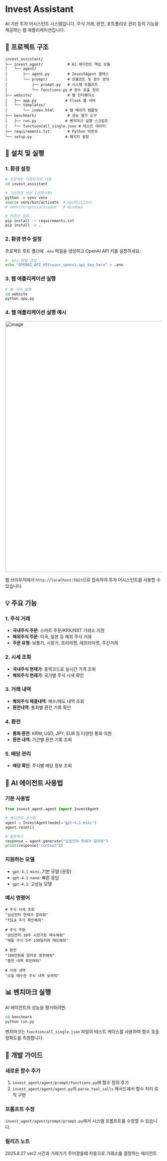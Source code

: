 ﻿# Invest Assistant

AI 기반 투자 어시스턴트 시스템입니다. 주식 거래, 환전, 포트폴리오 관리 등의 기능을 제공하는 웹 애플리케이션입니다.

## 📁 프로젝트 구조

```
invest_assistant/
├── invest_agent/           # AI 에이전트 핵심 모듈
│   └── agent/
│       ├── agent.py        # InvestAgent 클래스
│       └── prompt/         # 프롬프트 및 함수 정의
│           ├── prompt.py   # 시스템 프롬프트
│           └── functions.py # 함수 호출 정의
├── website/                # 웹 인터페이스
│   ├── app.py             # Flask 웹 서버
│   └── templates/
│       └── index.html     # 웹 페이지 템플릿
├── benchmark/              # 성능 평가 도구
│   ├── run.py             # 벤치마크 실행 스크립트
│   └── functioncall_single.json # 테스트 데이터
├── requirements.txt        # Python 의존성
└── setup.py               # 패키지 설정
```

## 🚀 설치 및 실행

### 1. 환경 설정

```bash
# 프로젝트 디렉토리로 이동
cd invest_assistant

# 가상환경 생성 (선택사항)
python -m venv venv
source venv/bin/activate  # macOS/Linux
# venv\Scripts\activate   # Windows

# 의존성 설치
pip install -r requirements.txt
pip install -e .
```

### 2. 환경 변수 설정

프로젝트 루트 폴더에 `.env` 파일을 생성하고 OpenAI API 키를 설정하세요:

```bash
# .env 파일 생성
echo "OPENAI_API_KEY=your_openai_api_key_here" > .env
```

### 3. 웹 애플리케이션 실행

```bash
# 웹 서버 실행
cd website
python app.py
```

### 4. 웹 애플리케이션 실행 예시

<img width="745" height="804" alt="image" src="https://github.com/user-attachments/assets/807aca95-f263-47c4-9cd1-7f0d423a64ad" />

웹 브라우저에서 `http://localhost:5023`으로 접속하여 투자 어시스턴트를 사용할 수 있습니다.

## 💡 주요 기능

### 1. 주식 거래
- **국내주식 주문**: 스마트 주문/KRX/NXT 거래소 지원
- **해외주식 주문**: 미국, 일본 등 해외 주식 거래
- **주문 유형**: 보통가, 시장가, 프리마켓, 애프터마켓, 주간거래

### 2. 시세 조회
- **국내주식 현재가**: 종목코드로 실시간 가격 조회
- **해외주식 현재가**: 국가별 주식 시세 확인

### 3. 거래 내역
- **해외주식 체결내역**: 매수/매도 내역 조회
- **환전내역**: 통화별 환전 기록 확인

### 4. 환전
- **통화 환전**: KRW, USD, JPY, EUR 등 다양한 통화 지원
- **환전 내역**: 기간별 환전 기록 조회

### 5. 배당 관리
- **배당 확인**: 주식별 배당 정보 조회

## 🤖 AI 에이전트 사용법

### 기본 사용법

```python
from invest_agent.agent import InvestAgent

# 에이전트 초기화
agent = InvestAgent(model="gpt-4.1-mini")
agent.reset()

# 질문하기
response = agent.generate("삼성전자 현재가 알려줘")
print(response["content"])
```

### 지원하는 모델
- `gpt-4.1-mini`: 기본 모델 (권장)
- `gpt-4.1-nano`: 빠른 응답
- `gpt-4.1`: 고성능 모델

### 예시 명령어

```
# 주식 시세 조회
"삼성전자 현재가 알려줘"
"TSLA 주가 확인해줘"

# 주식 주문
"삼성전자 10주 시장가로 매수해줘"
"애플 주식 5주 150달러에 매도해줘"

# 환전
"100만원을 달러로 환전해줘"
"환전 내역 확인해줘"

# 거래 내역
"오늘 매수한 주식 내역 보여줘"
```

## 📊 벤치마크 실행

AI 에이전트의 성능을 평가하려면:

```bash
cd benchmark
python run.py
```

벤치마크는 `functioncall_single.json` 파일의 테스트 케이스를 사용하여 함수 호출 정확도를 측정합니다.

## 🔧 개발 가이드

### 새로운 함수 추가

1. `invest_agent/agent/prompt/functions.py`에 함수 정의 추가
2. `invest_agent/agent/agent.py`의 `parse_tool_calls` 메서드에서 함수 처리 로직 구현

### 프롬프트 수정

`invest_agent/agent/prompt/prompt.py`에서 시스템 프롬프트를 수정할 수 있습니다.

### 릴리즈 노트

2025.8.27 ver2
시간과 거래가가 주어졌을떄 자동으로 거래소룰 결정하는 에이전트
